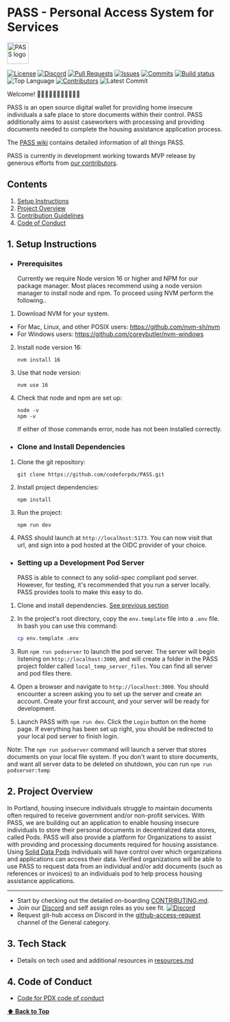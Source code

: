 # PASS - Personal Access System for Services

<picture> <source media="(prefers-color-scheme: dark)" srcset="https://github.com/Jared-Krajewski/pass_images/blob/main/PASSLogodarkmode.png" width="50"> <source media="(prefers-color-scheme: light)" srcset="https://github.com/Jared-Krajewski/pass_images/blob/main/PASSLogolightmode.png" width="50"> <img alt="PASS logo"> </picture>

[![License](https://img.shields.io/github/license/codeforpdx/PASS)](https://github.com/codeforpdx/PASS/blob/Master/LICENSE)
[![Discord](https://img.shields.io/discord/1068260532806766733)](https://discord.gg/Ts923xaUYV)
[![Pull Requests](https://img.shields.io/github/issues-pr/codeforpdx/PASS)](https://github.com/codeforpdx/PASS/pulls)
[![Issues](https://img.shields.io/github/issues/codeforpdx/PASS)](https://github.com/codeforpdx/PASS/issues)
[![Commits](https://img.shields.io/github/commit-activity/m/codeforpdx/PASS)](https://github.com/codeforpdx/PASS/commits/Master)
[![Build status](https://github.com/codeforpdx/pass/actions/workflows/ci.yml/badge.svg)](https://github.com/codeforpdx/pass/actions?query=workflow%3ABuild)
![Top Language](https://img.shields.io/github/languages/top/codeforpdx/PASS)
[![Contributors](https://img.shields.io/github/contributors/codeforpdx/pass)](https://github.com/codeforpdx/PASS/graphs/contributors)
![Latest Commit](https://img.shields.io/github/last-commit/codeforpdx/PASS/Development)

Welcome! 👋👋🏿👋🏽👋🏻👋🏾👋🏼

PASS is an open source digital wallet for providing home insecure individuals a safe place to store documents within their control. PASS additionally aims to assist caseworkers with processing and providing documents needed to complete the housing assistance application process.

The [PASS wiki](https://github.com/codeforpdx/PASS/wiki) contains detailed information of all things PASS.

PASS is currently in development working towards MVP release by generous efforts from [our contributors](https://github.com/codeforpdx/PASS/graphs/contributors
).


## Contents

1.  [Setup Instructions](#1-setup-instructions)
2.  [Project Overview](#2-project-overview)
3.  [Contribution Guidelines](#3-contribution-guidelines)
4.  [Code of Conduct](#6-code-of-conduct)

## 1. Setup Instructions

- ### Prerequisites

  Currently we require Node version 16 or higher and NPM for our package manager. Most places recommend using a node version manager to install node and npm. To proceed using NVM perform the following..

1. Download NVM for your system.

- For Mac, Linux, and other POSIX users: https://github.com/nvm-sh/nvm
- For Windows users: https://github.com/coreybutler/nvm-windows

2. Install node version 16:
   ```
   nvm install 16
   ```
3. Use that node version:
   ```
   nvm use 16
   ```
4. Check that node and npm are set up:
   ```
   node -v
   npm -v
   ```
   If either of those commands error, node has not been installed correctly.

- ### Clone and Install Dependencies

1. Clone the git repository:
   ```
   git clone https://github.com/codeforpdx/PASS.git
   ```
2. Install project dependencies:
   ```
   npm install
   ```
3. Run the project:
   ```
   npm run dev
   ```
4. PASS should launch at `http://localhost:5173`. You can now visit that url, and sign into a pod hosted at the OIDC provider of your choice.

- ### Setting up a Development Pod Server
  PASS is able to connect to any solid-spec compliant pod server. However, for testing, it's recommended that you run a server locally. PASS provides tools to make this easy to do.

1. Clone and install dependencies. [See previous section](#clone-and-install-dependencies)

2. In the project's root directory, copy the `env.template` file into a `.env` file. In bash you can use this command:

   ```bash
   cp env.template .env
   ```

3. Run `npm run podserver` to launch the pod server. The server will begin listening on `http://localhost:3000`, and will create a folder in the PASS project folder called `local_temp_server_files`. You can find all server and pod files there.

4. Open a browser and navigate to `http://localhost:3000`. You should encounter a screen asking you to set up the server and create an account. Create your first account, and your server will be ready for development.

5. Launch PASS with `npm run dev`. Click the `Login` button on the home page. If everything has been set up right, you should be redirected to your local pod server to finish login.

Note: The `npm run podserver` command will launch a server that stores documents on your local file system. If you don't want to store documents, and want all server data to be deleted on shutdown, you can run `npm run podserver:temp`

## 2. Project Overview

In Portland, housing insecure individuals struggle to maintain documents often required to receive government and/or non-profit services. With PASS, we are building out an application to enable housing insecure individuals to store their personal documents in decentralized data stores, called Pods. PASS will also provide a platform for Organizations to assist with providing and processing documents required for housing assistance. Using [Solid Data Pods](https://solidproject.org/) individuals will have control over which organizations and applications can access their data. Verified organizations will be able to use PASS to request data from an individual and/or add documents (such as references or invoices) to an individuals pod to help process housing assistance applications.

---

- Start by checking out the detailed on-boarding [CONTRIBUTING.md](./docs/CONTRIBUTING.md).
- Join our [Discord](https://discord.gg/Ts923xaUYV) and self assign roles as you see fit. [![Discord](https://img.shields.io/discord/1068260532806766733)](https://discord.gg/Ts923xaUYV)
- Request git-hub access on Discord in the [github-access-request](https://discord.com/channels/1068260532806766733/1078124139983945858) channel of the General category.

## 3. Tech Stack

- Details on tech used and additional resources in [resources.md](./docs/RESOURCES.md)

## 4. Code of Conduct

- [Code for PDX code of conduct](https://github.com/codeforpdx/codeofconduct/blob/master/README.md)

**[⬆️ Back to Top](#pass---personal-access-system-for-services)**
